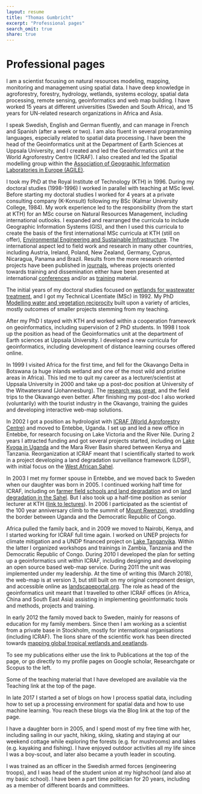 ```yaml
---
layout: resume
title: "Thomas Gumbricht"
excerpt: "Professional pages"
search_omit: true
share: true
---
```


<h1 class='foot-description'>Professional pages</h1>

I am a scientist focusing on natural resources modeling, mapping, monitoring and management using spatial data. I have deep knowledge in agroforestry, forestry, hydrology, wetlands, systems ecology, spatial data processing, remote sensing, geoinformatics and web map building. I have worked 15 years at different universities (Sweden and South Africa), and 15 years for UN-related research organizations in Africa and Asia.

I speak Swedish, English and German fluently, and can manage in French and Spanish (after a week or two). I am also fluent in several programming languages, especially related to spatial data processing. I have been the head of the Geoinformatics unit at the Department of Earth Sciences at Uppsala University, and I created and led the Geoinformatics unit at the World Agroforestry Centre (ICRAF). I also created and led the Spatial modelling group within the [Association of Geographic Information Laboratories in Europe (AGILE)](https://agile-online.org).

I took my PhD at the Royal Institute of Technology (KTH) in 1996. During my doctoral studies (1998-1996) I worked in parallel with teaching at MSc level. Before starting my doctoral studies I worked for 4 years at a private consulting company (K-Konsult) following my BSc (Kalmar University College, 1984). My work experience led to the responsibility (from the start at KTH) for an MSc course on Natural Resources Management, including international outlooks. I expanded and rearranged the curricula to include Geographic Information Systems (GIS), and then I used this curricula to create the basis of the first international MSc curricula at KTH (still on offer), [Environmental Engineering and Sustainable Infrastructure](https://www.kth.se/en/studies/master/environmental-engineering-sustainable-infrastructure/description-1.8021). The international aspect led to field work and research in many other countries, including Austria, Ireland, Poland, New Zealand, Germany, Cyprus, Nicaragua, Panama and Brazil. Results from the more research oriented projects have been published in [journals](kthinternational/index#journal-articles), whereas projects oriented towards training and dissemination either have been presented at international [conferences](kthinternational/index#conference-proceedings) and/or as [training](kthinternational/index#training) material.

The initial years of my doctoral studies focused on [wetlands for wastewater treatment](snogerod/), and I got my  Technical Licentiate (MSc) in 1992. My PhD [Modelling water and vegetation reciprocity](phd/index.html) built upon a variety of articles, mostly outcomes of smaller projects stemming from my teaching.

After my PhD I stayed with KTH and worked within a cooperation framework on geoinformatics, including supervision of 2 PhD students. In 1998 I took up the position as head of the Geoinformatics unit at the department of Earth sciences at Uppsala University. I developed a new curricula for geoinformatics, including development of distance learning courses offered online.

In 1999 I visited Africa for the first time, and fell for the Okavango Delta in Botswana (a huge inlands wetland and one of the most wild and pristine areas in Africa). This led me to quit my career as a lecturer/scientist at Uppsala University in 2000 and take up a post-doc position at University of the Witwatersrand (Johannesburg). The [research was great](okavango/), and the field trips to the Okavango even better. After finishing my post-doc I also worked (voluntarily) with the tourist industry in the Okavango, training the guides and developing interactive web-map solutions.

In 2002 I got a position as hydrologist with [ICRAF (World Agroforestry Centre)](http://www.worldagroforestry.org/) and moved to Entebbe, Uganda. I set up and led a new office in Entebbe, for research focusing on Lake Victoria and the River Nile. During 2 years I attracted funding and got several projects started, including on [Lake Kyoga in Uganda](lakekyoga/) and the Mara River Basin shared between Kenya and Tanzania. Reorganization at ICRAF meant that I scientifically started to work in a project developing a land degradation surveillance framework (LDSF), with initial focus on the [West African Sahel](sahel/).

In 2003 I met my former spouse in Entebbe, and we moved back to Sweden when our daughter was born in 2005. I continued working half time for ICRAF, including on [farmer field schools and land degradation](kenya-ffs/) and on [land degradation in the Sahel](sahel/). But I also took up a half-time position as senior lecturer at KTH ([link to lectures](lecture/)). In 2006 I participated as the scientist of the 100 year anniversary climb to the summit of [Mount Rwenzori](rwenzori/), straddling the border between Uganda and the Democratic Republic of Congo.

Africa pulled the family back, and in 2009 we moved to Nairobi, Kenya, and I started working for ICRAF full time again. I worked on UNEP projects for climate mitigation and a UNDP financed project on [Lake Tanganyika](laketanganyika/). Within the latter I organized workshops and trainings in Zambia, Tanzania and the Democratic Republic of Congo. During 2010 I developed the plan for setting up a geoinformatics unit within ICRAF, including designing and developing an open source based web-map service. During 2011 the unit was implemented under my leadership. At the time of writing this (March 2018), the web-map is at version 3, but still built on my original component design, and accessible online as [landscapeportal.org](http://landscapeportal.org). The role as head of the geoinformatics unit meant that I travelled to other ICRAF offices (in Africa, China and South East Asia) assisting in implementing geoinformatic tools and methods, projects and training.

In early 2012 the family moved back to Sweden, mainly for reasons of education for my family members. Since then I am working as a scientist from a private base in Stockholm, mostly for international organisations (including ICRAF). The lions share of the scientific work has been directed towards [mapping global tropical wetlands and peatlands](swamp/).

To see my publications either use the link to Publications at the top of the page, or go directly to my profile pages on Google scholar, Researchgate or Scopus to the left.

Some of the teaching material that I have developed are available via the Teaching link at the top of the page.

In late 2017 I started a set of blogs on how I process spatial data, including how to set up a processing environment for spatial data and how to use machine learning. You reach these blogs via the Blog link at the top of the page.

I have a daughter born in 2005, and I spend most of my free time with her, including sailing in our yacht, hiking, skiing, skating and staying at our weekend cottage while exploring the forests (e.g. for mushrooms) and lakes (e.g. kayaking and fishing). I have enjoyed outdoor activities all my life since I was a boy-scout, and later also became a youth leader in scouting.

I was trained as an officer in the Swedish armed forces (engineering troops), and I was head of the student union at my highschool (and also at my basic school). I have been a part time politician for 20 years, including as a member of different boards and committees.
